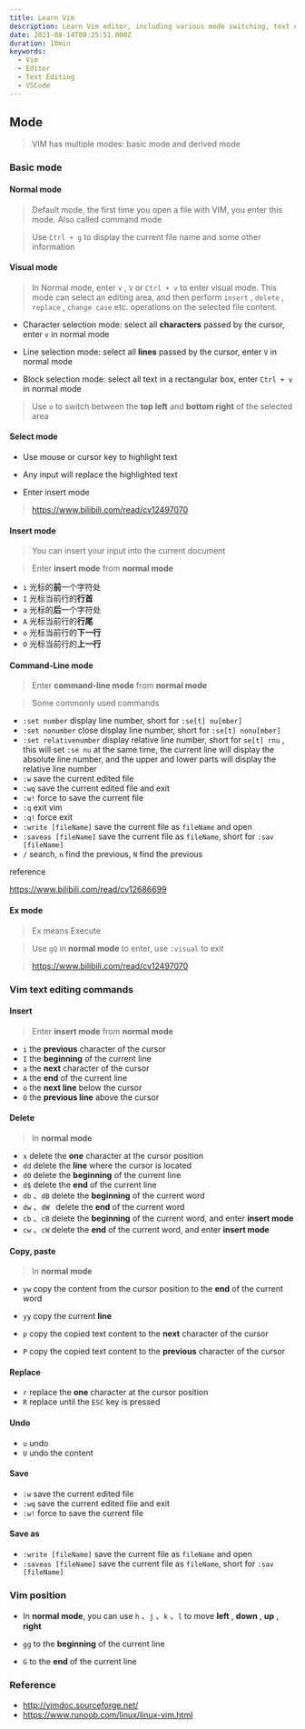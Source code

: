 ```yaml
---
title: Learn Vim
description: Learn Vim editor, including various mode switching, text editing commands, movement operations, search and replace, etc.
date: 2021-08-14T08:25:51.000Z
duration: 10min
keywords:
  - Vim
  - Editor
  - Text Editing
  - VSCode
---
```


## Mode

> VIM has multiple modes: basic mode and derived mode

### Basic mode

#### Normal mode

> Default mode, the first time you open a file with VIM, you enter this mode. Also called command mode

> Use `Ctrl + g` to display the current file name and some other information

#### Visual mode

> In Normal mode, enter `v` , `V` or `Ctrl + v` to enter visual mode. This mode can select an editing area, and then perform `insert` , `delete` , `replace` , `change case` etc. operations on the selected file content.

- Character selection mode: select all **characters** passed by the cursor, enter `v` in normal mode

- Line selection mode: select all **lines** passed by the cursor, enter `V` in normal mode
- Block selection mode: select all text in a rectangular box, enter `Ctrl + v` in normal mode

> Use `o` to switch between the **top left** and **bottom right** of the selected area

#### Select mode

- Use mouse or cursor key to highlight text

- Any input will replace the highlighted text

- Enter insert mode

> https://www.bilibili.com/read/cv12497070

#### Insert mode

> You can insert your input into the current document

> Enter **insert mode** from **normal mode**

- `i` 光标的**前**一个字符处
- `I` 光标当前行的**行首**
- `a` 光标的**后**一个字符处
- `A` 光标当前行的**行尾**
- `o` 光标当前行的**下一行**
- `O` 光标当前行的**上一行**

#### Command-Line mode

> Enter **command-line mode** from **normal mode**

> Some commonly used commands

- `:set number` display line number, short for `:se[t] nu[mber]`
- `:set nonumber` close display line number, short for `:se[t] nonu[mber]`
- `:set relativenumber` display relative line number, short for `se[t] rnu` , this will set `:se nu` at the same time, the current line will display the absolute line number, and the upper and lower parts will display the relative line number
- `:w` save the current edited file
- `:wq` save the current edited file and exit
- `:w!` force to save the current file
- `:q` exit vim
- `:q!` force exit
- `:write [fileName]` save the current file as `fileName` and open
- `:saveas [fileName]` save the current file as `fileName`, short for `:sav [fileName]`
- `/` search, `n` find the previous, `N` find the previous

reference

https://www.bilibili.com/read/cv12686699

#### Ex mode

> Ex means Execute

> Use `gQ` in **normal mode** to enter, use `:visual` to exit

> https://www.bilibili.com/read/cv12497070

### Vim text editing commands

#### Insert

> Enter **insert mode** from **normal mode**

- `i` the **previous** character of the cursor
- `I` the **beginning** of the current line
- `a` the **next** character of the cursor
- `A` the **end** of the current line
- `o` the **next line** below the cursor
- `O` the **previous line** above the cursor

#### Delete

> In **normal mode**

- `x` delete the **one** character at the cursor position
- `dd` delete the **line** where the cursor is located
- `d0` delete the **beginning** of the current line
- `d$` delete the **end** of the current line
- `db` 、`dB` delete the **beginning** of the current word
- `dw` 、`dW ` delete the **end** of the current word
- `cb` 、`cB` delete the **beginning** of the current word, and enter **insert mode**
- `cw` 、`cW` delete the **end** of the current word, and enter **insert mode**

#### Copy, paste

> In **normal mode**

- `yw` copy the content from the cursor position to the **end** of the current word
- `yy` copy the current **line**

- `p` copy the copied text content to the **next** character of the cursor
- `P` copy the copied text content to the **previous** character of the cursor

#### Replace

- `r` replace the **one** character at the cursor position
- `R` replace until the `ESC` key is pressed

#### Undo

- `u` undo
- `U` undo the content

#### Save

- `:w` save the current edited file
- `:wq` save the current edited file and exit
- `:w!` force to save the current file

#### Save as

- `:write [fileName]` save the current file as `fileName` and open
- `:saveas [fileName]` save the current file as `fileName`, short for `:sav [fileName]`

### Vim position

- In **normal mode**, you can use `h` 、`j` 、`k` 、`l` to move **left** , **down** , **up** , **right**

- `gg` to the **beginning** of the current line
- `G` to the **end** of the current line

### Reference

- http://vimdoc.sourceforge.net/
- https://www.runoob.com/linux/linux-vim.html
